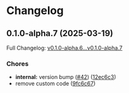 # Changelog

## 0.1.0-alpha.7 (2025-03-19)

Full Changelog: [v0.1.0-alpha.6...v0.1.0-alpha.7](https://github.com/dackerman/demostore-node/compare/v0.1.0-alpha.6...v0.1.0-alpha.7)

### Chores

* **internal:** version bump ([#42](https://github.com/dackerman/demostore-node/issues/42)) ([12ec6c3](https://github.com/dackerman/demostore-node/commit/12ec6c337b3e3d08109cc39ed88b65847993928b))
* remove custom code ([9fc6c67](https://github.com/dackerman/demostore-node/commit/9fc6c67dfdd8ce377c29a7bcde40e875bc66fc15))
